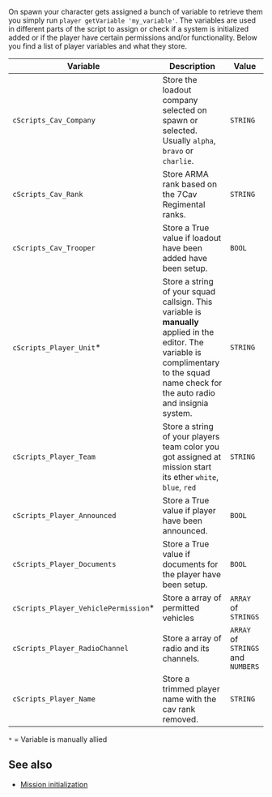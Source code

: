 On spawn your character gets assigned a bunch of variable to retrieve them you simply run `player getVariable 'my_variable'`. The variables are used in different parts of the script to assign or check if a system is initialized added or if the player have certain permissions and/or functionality. Below you find a list of player variables and what they store.

| Variable                       | Description                                                    | Value                              |
|--------------------------------|----------------------------------------------------------------|------------------------------------|
| `cScripts_Cav_Company`         | Store the loadout company selected on spawn or selected. Usually `alpha`, `bravo` or `charlie`.       | `STRING`                           |
| `cScripts_Cav_Rank`            | Store ARMA rank based on the 7Cav Regimental ranks.            | `STRING`                           |
| `cScripts_Cav_Trooper`         | Store a True value if loadout have been added have been setup. | `BOOL`                             |
| `cScripts_Player_Unit`*         | Store a string of your squad callsign. This variable is **manually** applied in the editor. The variable is complimentary to the squad name check for the auto radio and insignia system.  | `STRING`                            |
| `cScripts_Player_Team`         | Store a string of your players team color you got assigned at mission start its ether `white`, `blue`, `red`  | `STRING`                            |
| `cScripts_Player_Announced`    | Store a True value if player have been announced.              | `BOOL`                             |
| `cScripts_Player_Documents`    | Store a True value if documents for the player have been setup.| `BOOL`                             |
| `cScripts_Player_VehiclePermission`* | Store a array of permitted vehicles                       | `ARRAY` of `STRINGS` |
| `cScripts_Player_RadioChannel` | Store a array of radio and its channels.                       | `ARRAY` of `STRINGS` and `NUMBERS` |
| `cScripts_Player_Name`         | Store a trimmed player name with the cav rank removed.         | `STRING`                           |

`*` = Variable is manually allied 

## See also
- [Mission initialization](https://github.com/7Cav/cScripts/wiki/Mission-initialization)